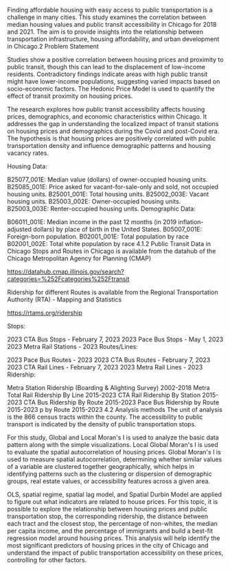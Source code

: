 Finding affordable housing with easy access to public transportation is a challenge in many cities. This study examines the correlation between median housing values and public transit accessibility in Chicago for 2018 and 2021. The aim is to provide insights into the relationship between transportation infrastructure, housing affordability, and urban development in Chicago.2 Problem Statement 

Studies show a positive correlation between housing prices and proximity to public transit, though this can lead to the displacement of low-income residents. Contradictory findings indicate areas with high public transit might have lower-income populations, suggesting varied impacts based on socio-economic factors. The Hedonic Price Model is used to quantify the effect of transit proximity on housing prices.

The research explores how public transit accessibility affects housing prices, demographics, and economic characteristics within Chicago. It addresses the gap in understanding the localized impact of transit stations on housing prices and demographics during the Covid and post-Covid era. The hypothesis is that housing prices are positively correlated with public transportation density and influence demographic patterns and housing vacancy rates.

Housing Data:

B25077_001E: Median value (dollars) of owner-occupied housing units.
B25085_001E: Price asked for vacant-for-sale-only and sold, not occupied housing units.
B25001_001E: Total housing units.
B25002_003E: Vacant housing units.
B25003_002E: Owner-occupied housing units.
B25003_003E: Renter-occupied housing units.
Demographic Data:

B06011_001E: Median income in the past 12 months (in 2019 inflation-adjusted dollars) by place of birth in the United States.
B05007_001E: Foreign-born population.
B02001_001E: Total population by race
B02001_002E: Total white population by race
4.1.2 Public Transit Data in Chicago
Stops and Routes in Chicago is available from the datahub of the Chicago Metropolitan Agency for Planning (CMAP)

https://datahub.cmap.illinois.gov/search?categories=%252Fcategories%252Ftransit

Ridership for different Routes is available from the Regional Transportation Authority (RTA) - Mapping and Statistics

https://rtams.org/ridership

Stops:

2023 CTA Bus Stops - February 7, 2023
2023 Pace Bus Stops - May 1, 2023
2023 Metra Rail Stations - 2023
Routes/Lines:

2023 Pace Bus Routes - 2023
2023 CTA Bus Routes - February 7, 2023
2023 CTA Rail Lines - February 7, 2023
2023 Metra Rail Lines - 2023
Ridership:

Metra Station Ridership (Boarding & Alighting Survey) 2002-2018
Metra Total Rail Ridership By Line 2015-2023
CTA Rail Ridership By Station 2015-2023
CTA Bus Ridership By Route 2015-2023
Pace Bus Ridership by Route 2015-2023 p by Route 2015-2023
4.2 Analysis methods
The unit of analysis is the 866 census tracts within the county. The accessibility to public transport is indicated by the density of public transportation stops.

For this study, Global and Local Moran's I is used to analyze the basic data pattern along with the simple visualizations. Local Global Moran's I is used to evaluate the spatial autocorrelation of housing prices. Global Moran's I is used to measure spatial autocorrelation, determining whether similar values of a variable are clustered together geographically, which helps in identifying patterns such as the clustering or dispersion of demographic groups, real estate values, or accessibility features across a given area.

OLS, spatial regime, spatial lag model, and Spatial Durbin Model are applied to figure out what indicators are related to house prices. For this topic, it is possible to explore the relationship between housing prices and public transportation stop, the corresponding ridership, the distance between each tract and the closest stop, the percentage of non-whites, the median per capita income, and the percentage of immigrants and build a best-fit regression model around housing prices. This analysis will help identify the most significant predictors of housing prices in the city of Chicago and understand the impact of public transportation accessibility on these prices, controlling for other factors.
